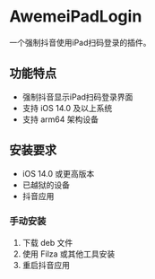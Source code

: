 # AwemeiPadLogin


一个强制抖音使用iPad扫码登录的插件。

## 功能特点

- 强制抖音显示iPad扫码登录界面
- 支持 iOS 14.0 及以上系统
- 支持 arm64 架构设备

## 安装要求

- iOS 14.0 或更高版本
- 已越狱的设备
- 抖音应用

### 手动安装
1. 下载 deb 文件
2. 使用 Filza 或其他工具安装
3. 重启抖音应用

